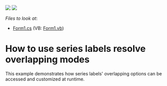 <!-- default badges list -->
[![](https://img.shields.io/badge/Open_in_DevExpress_Support_Center-FF7200?style=flat-square&logo=DevExpress&logoColor=white)](https://supportcenter.devexpress.com/ticket/details/E1273)
[![](https://img.shields.io/badge/📖_How_to_use_DevExpress_Examples-e9f6fc?style=flat-square)](https://docs.devexpress.com/GeneralInformation/403183)
<!-- default badges end -->
<!-- default file list -->
*Files to look at*:

* [Form1.cs](./CS/LabelsOverlap/Form1.cs) (VB: [Form1.vb](./VB/LabelsOverlap/Form1.vb))
<!-- default file list end -->
# How to use series labels resolve overlapping modes


<p>This example demonstrates how series labels' overlapping options can be accessed and customized at runtime.</p>

<br/>


